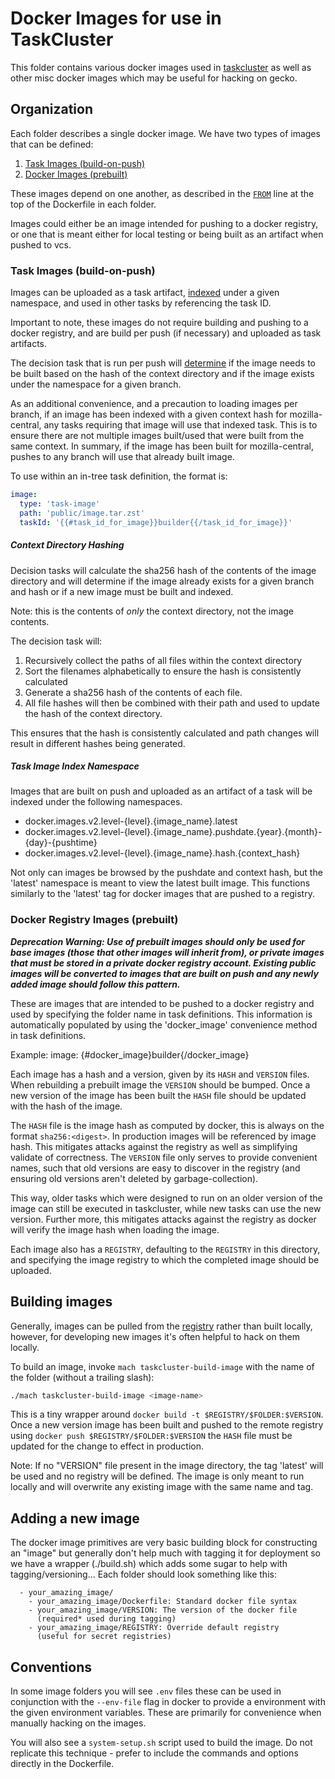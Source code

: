 # Docker Images for use in TaskCluster

This folder contains various docker images used in [taskcluster](http://docs.taskcluster.net/) as well as other misc docker images which may be useful for
hacking on gecko.

## Organization

Each folder describes a single docker image.  We have two types of images that can be defined:

1. [Task Images (build-on-push)](#task-images-build-on-push)
2. [Docker Images (prebuilt)](#docker-registry-images-prebuilt)

These images depend on one another, as described in the [`FROM`](https://docs.docker.com/v1.8/reference/builder/#from)
line at the top of the Dockerfile in each folder.

Images could either be an image intended for pushing to a docker registry, or one that is meant either
for local testing or being built as an artifact when pushed to vcs.

### Task Images (build-on-push)

Images can be uploaded as a task artifact, [indexed](#task-image-index-namespace) under
a given namespace, and used in other tasks by referencing the task ID.

Important to note, these images do not require building and pushing to a docker registry, and are
build per push (if necessary) and uploaded as task artifacts.

The decision task that is run per push will [determine](#context-directory-hashing)
if the image needs to be built based on the hash of the context directory and if the image
exists under the namespace for a given branch.

As an additional convenience, and a precaution to loading images per branch, if an image
has been indexed with a given context hash for mozilla-central, any tasks requiring that image
will use that indexed task.  This is to ensure there are not multiple images built/used
that were built from the same context. In summary, if the image has been built for mozilla-central,
pushes to any branch will use that already built image.

To use within an in-tree task definition, the format is:

```yaml
image:
  type: 'task-image'
  path: 'public/image.tar.zst'
  taskId: '{{#task_id_for_image}}builder{{/task_id_for_image}}'
```

##### Context Directory Hashing

Decision tasks will calculate the sha256 hash of the contents of the image
directory and will determine if the image already exists for a given branch and hash
or if a new image must be built and indexed.

Note: this is the contents of *only* the context directory, not the
image contents.

The decision task will:
1. Recursively collect the paths of all files within the context directory
2. Sort the filenames alphabetically to ensure the hash is consistently calculated
3. Generate a sha256 hash of the contents of each file.
4. All file hashes will then be combined with their path and used to update the hash
of the context directory.

This ensures that the hash is consistently calculated and path changes will result
in different hashes being generated.

##### Task Image Index Namespace

Images that are built on push and uploaded as an artifact of a task will be indexed under the
following namespaces.

* docker.images.v2.level-{level}.{image_name}.latest
* docker.images.v2.level-{level}.{image_name}.pushdate.{year}.{month}-{day}-{pushtime}
* docker.images.v2.level-{level}.{image_name}.hash.{context_hash}

Not only can images be browsed by the pushdate and context hash, but the 'latest' namespace
is meant to view the latest built image.  This functions similarly to the 'latest' tag
for docker images that are pushed to a registry.

### Docker Registry Images (prebuilt)

***Deprecation Warning: Use of prebuilt images should only be used for base images (those that other images
will inherit from), or private images that must be stored in a private docker registry account.  Existing
public images will be converted to images that are built on push and any newly added image should
follow this pattern.***

These are images that are intended to be pushed to a docker registry and used by specifying the
folder name in task definitions.  This information is automatically populated by using the 'docker_image'
convenience method in task definitions.

Example:
  image: {#docker_image}builder{/docker_image}

Each image has a hash and a version, given by its `HASH` and `VERSION` files.
When rebuilding a prebuilt image the `VERSION` should be bumped. Once a new
version of the image has been built the `HASH` file should be updated with the
hash of the image.

The `HASH` file is the image hash as computed by docker, this is always on the
format `sha256:<digest>`. In production images will be referenced by image hash.
This mitigates attacks against the registry as well as simplifying validate of
correctness. The `VERSION` file only serves to provide convenient names, such
that old versions are easy to discover in the registry (and ensuring old
versions aren't deleted by garbage-collection).

This way, older tasks which were designed to run on an older version of the image
can still be executed in taskcluster, while new tasks can use the new version.
Further more, this mitigates attacks against the registry as docker will verify
the image hash when loading the image.

Each image also has a `REGISTRY`, defaulting to the `REGISTRY` in this directory,
and specifying the image registry to which the completed image should be uploaded.

## Building images

Generally, images can be pulled from the [registry](./REGISTRY) rather than
built locally, however, for developing new images it's often helpful to hack on
them locally.

To build an image, invoke `mach taskcluster-build-image` with the name of the
folder (without a trailing slash):
```sh
./mach taskcluster-build-image <image-name>
```

This is a tiny wrapper around `docker build -t $REGISTRY/$FOLDER:$VERSION`.
Once a new version image has been built and pushed to the remote registry using
`docker push $REGISTRY/$FOLDER:$VERSION` the `HASH` file must be updated for the
change to effect in production.

Note: If no "VERSION" file present in the image directory, the tag 'latest' will be used and no
registry will be defined. The image is only meant to run locally and will overwrite
any existing image with the same name and tag.

## Adding a new image

The docker image primitives are very basic building block for
constructing an "image" but generally don't help much with tagging it
for deployment so we have a wrapper (./build.sh) which adds some sugar
to help with tagging/versioning... Each folder should look something
like this:

```
  - your_amazing_image/
    - your_amazing_image/Dockerfile: Standard docker file syntax
    - your_amazing_image/VERSION: The version of the docker file
      (required* used during tagging)
    - your_amazing_image/REGISTRY: Override default registry
      (useful for secret registries)
```

## Conventions

In some image folders you will see `.env` files these can be used in
conjunction with the `--env-file` flag in docker to provide a
environment with the given environment variables. These are primarily
for convenience when manually hacking on the images.

You will also see a `system-setup.sh` script used to build the image.
Do not replicate this technique - prefer to include the commands and options directly in the Dockerfile.
